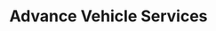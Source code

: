---
title: "Advance Vehicle Services"
url: /new-plymouth/advance-vehicle-services/
shop: Autowerkstatt
---